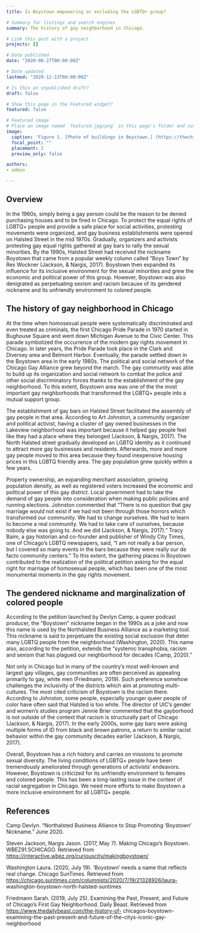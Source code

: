 ```yaml
---
title: Is Boystown empowering or excluding the LGBTQ+ group?

# Summary for listings and search engines
summary: The history of gay neighborhood in Chicago.

# Link this post with a project
projects: []

# Date published
date: "2020-08-27T00:00:00Z"

# Date updated
lastmod: "2020-12-13T00:00:00Z"

# Is this an unpublished draft?
draft: false

# Show this page in the Featured widget?
featured: false

# Featured image
# Place an image named `featured.jpg/png` in this page's folder and customize its options here.
image:
  caption: 'Figure 1. [Photo of buildings in Boystown.] (https://thechicagoinsider.wordpress.com/2013/06/03/boystown-belmont/)'
  focal_point: ""
  placement: 2
  preview_only: false

authors:
- admin

---
```


## Overview

In the 1960s, simply being a gay person could be the reason to be denied purchasing houses and to be fired in Chicago. To protect the equal rights of LGBTQ+ people and provide a safe place for social activities, protesting movements were organized, and gay business establishments were opened on Halsted Street in the mid 1970s. Gradually, organizers and activists protesting gay equal rights gathered at gay bars to rally the sexual minorities. By the 1990s, Halsted Street had received the nickname Boystown that came from a popular weekly column called “Boys Town” by Rex Wockner (Jackson, & Nargis, 2017). Boystown then expanded its influence for its inclusive environment for the sexual minorities and grew the economic and political power of this group. However, Boystown was also denigrated as perpetuating sexism and racism because of its gendered nickname and its unfriendly environment to colored people.


## The history of gay neighborhood in Chicago

At the time when homosexual people were systematically discriminated and even treated as criminals, the first Chicago Pride Parade in 1970 started in Bughouse Square and went down Michigan Avenue to the Civic Center. This parade symbolized the occurrence of the modern gay rights movement in Chicago. In later years, the Pride Parade took place in the Clark and Diversey area and Belmont Harbor. Eventually, the parade settled down in the Boystown area in the early 1980s. The political and social network of the Chicago Gay Alliance grew beyond the march. The gay community was able to build up its organization and social network to combat the police and other social discriminatory forces thanks to the establishment of the gay neighborhood. To this extent, Boystown area was one of the the most important gay neighborhoods that transformed the LGBTQ+ people into a mutual support group.

The establishment of gay bars on Halsted Street facilitated the assembly of gay people in that area. According to Art Johnston, a community organizer and political activist, having a cluster of gay owned businesses in the Lakeview neighborhood was important because it helped gay people feel like they had a place where they belonged (Jackson, & Nargis, 2017). The North Halsted street gradually developed an LGBTQ identity as it continued to attract more gay businesses and residents. Afterwards, more and more gay people moved to this area because they found inexpensive housing prices in this LGBTQ friendly area. The gay population grew quickly within a few years.

Property ownership, an expanding merchant association, growing population density, as well as registered voters increased the economic and political power of this gay district. Local government had to take the demand of gay people into consideration when making public policies and running elections. Johnston commented that “There is no question that gay marriage would not exist if we had not been through those horrors which transformed our community. We had to change ourselves. We had to learn to become a real community. We had to take care of ourselves, because nobody else was going to. And we did (Jackson, & Nargis, 2017).” Tracy Baim, a gay historian and co-founder and publisher of Windy City Times, one of Chicago’s LGBTQ newspapers, said, “I am not really a bar person, but I covered so many events in the bars because they were really our de facto community centers.” To this extent, the gathering places in Boystown contributed to the realization of the political petition asking for the equal right for marriage of homosexual people, which has been one of the most monumental moments in the gay rights movement.

## The gendered nickname and marginalization of colored people

According to the petition launched by Devlyn Camp, a queer podcast producer, the “Boystown” nickname began in the 1990s as a joke and now this name is used by the Northalsted Business Alliance as a marketing tool. This nickname is said to perpetuate the existing social exclusion that deter many LGBTQ people from the neighborhood (Washington, 2020). This name also, according to the petition, extends the “systemic transphobia, racism and sexism that has plagued our neighborhood for decades (Camp, 2020).” 

Not only in Chicago but in many of the country’s most well-known and largest gay villages, gay communities are often perceived as appealing primarily to gay, white men (Friedmann, 2019). Such preference somehow challenges the inclusivity of the districts which aim at promoting multi-cultures. The most cited criticism of Boystown is the racism there. According to Johnston, some people, especially younger queer people of color have often said that Halsted is too white. The director of UIC’s gender and women’s studies program Jennie Brier commented that the gayborhood is not outside of the context that racism is structurally part of Chicago (Jackson, & Nargis, 2017). In the early 2000s, some gay bars were asking multiple forms of ID from black and brown patrons, a return to similar racist behavior within the gay community decades earlier (Jackson, & Nargis, 2017). 

Overall, Boystown has a rich history and carries on missions to promote sexual diversity. The living conditions of LGBTQ+ people have been tremendously ameliorated through generations of activists’ endeavors. However, Boystown is criticized for its unfriendly environment to females and colored people. This has been a long-lasting issue in the context of racial segregation in Chicago. We need more efforts to make Boystown a more inclusive environment for all LGBTQ+ people.


## References

Camp Devlyn. “Northalsted Business Alliance to Stop Promoting ‘Boystown’ Nickname.” June 2020.

Steven Jackson, Nargis Jason. (2017, May 7). Making Chicago’s Boystown. WBEZ91.5CHICAGO. Retrieved from https://interactive.wbez.org/curiouscity/makingboystown/

Washington Laura. (2020, July 19). ‘Boystown’ needs a name that reflects real change. Chicago SunTimes. Retrieved from https://chicago.suntimes.com/columnists/2020/7/19/21328926/laura- washington-boystown-north-halsted-suntimes

Friedmann Sarah. (2019, July 25). Examining the Past, Present, and Future of Chicago’s First Gay Neighborhood. Daily Beast. Retrieved from https://www.thedailybeast.com/the-history-of- chicagos-boystown-examining-the-past-present-and-future-of-the-citys-iconic-gay-neighborhood

